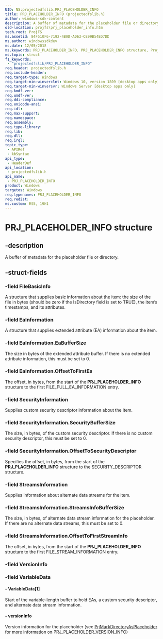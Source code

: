 ```yaml
---
UID: NS:projectedfslib.PRJ_PLACEHOLDER_INFO
title: PRJ_PLACEHOLDER_INFO (projectedfslib.h)
author: windows-sdk-content
description: A buffer of metadata for the placeholder file or directory.
old-location: projfs\prj_placeholder_info.htm
tech.root: ProjFS
ms.assetid: 84F510F6-7192-4B0D-A063-CE99B54ED7DD
ms.author: windowssdkdev
ms.date: 12/05/2018
ms.keywords: PRJ_PLACEHOLDER_INFO, PRJ_PLACEHOLDER_INFO structure, ProjFS.prj_placeholder_info, projectedfslib/PRJ_PLACEHOLDER_INFO
ms.topic: struct
f1_keywords: 
 - "projectedfslib/PRJ_PLACEHOLDER_INFO"
req.header: projectedfslib.h
req.include-header: 
req.target-type: Windows
req.target-min-winverclnt: Windows 10, version 1809 [desktop apps only]
req.target-min-winversvr: Windows Server [desktop apps only]
req.kmdf-ver: 
req.umdf-ver: 
req.ddi-compliance: 
req.unicode-ansi: 
req.idl: 
req.max-support: 
req.namespace: 
req.assembly: 
req.type-library: 
req.lib: 
req.dll: 
req.irql: 
topic_type:
 - APIRef
 - kbSyntax
api_type:
 - HeaderDef
api_location:
 - projectedfslib.h
api_name:
 - PRJ_PLACEHOLDER_INFO
product: Windows
targetos: Windows
req.typenames: PRJ_PLACEHOLDER_INFO
req.redist: 
ms.custom: RS5, 19H1
---
```


# PRJ_PLACEHOLDER_INFO structure


## -description


A buffer of metadata for the placeholder file or directory.


## -struct-fields




### -field FileBasicInfo

A structure that supplies basic information about the item: the size of the file in bytes (should be zero if the IsDirectory field is set to TRUE), the item’s timestamps, and its attributes.


### -field EaInformation

A structure that supplies extended attribute (EA) information about the item.


### -field EaInformation.EaBufferSize

The size in bytes of the extended attribute buffer. If there is no extended attribute information, this must be set to 0.


### -field EaInformation.OffsetToFirstEa

The offset, in bytes, from the start of the <b>PRJ_PLACEHOLDER_INFO</b> structure to the first FILE_FULL_EA_INFORMATION entry.


### -field SecurityInformation

Supplies custom security descriptor information about the item.


### -field SecurityInformation.SecurityBufferSize

The size, in bytes, of the custom security descriptor. If there is no custom security descriptor, this must be set to 0.


### -field SecurityInformation.OffsetToSecurityDescriptor

Specifies the offset, in bytes,  from the start of the <b>PRJ_PLACEHOLDER_INFO</b> structure to the SECURITY_DESCRIPTOR structure.


### -field StreamsInformation

Supplies information about alternate data streams for the item.


### -field StreamsInformation.StreamsInfoBufferSize

The size, in bytes, of alternate data stream information for the placeholder. If there are no alternate data streams, this must be set to 0.


### -field StreamsInformation.OffsetToFirstStreamInfo

The offset, in bytes, from the start of the <b>PRJ_PLACEHOLDER_INFO</b> structure to the first FILE_STREAM_INFORMATION entry.


### -field VersionInfo

 


### -field VariableData

 




#### - VariableData[1]

Start of the variable-length buffer to hold EAs, a custom security descriptor, and alternate data stream information.


#### - versionInfo

Version information for the placeholder (see <a href="https://docs.microsoft.com/windows/desktop/api/projectedfslib/nf-projectedfslib-prjmarkdirectoryasplaceholder">PrjMarkDirectoryAsPlaceholder</a> for more information on PRJ_PLACEHOLDER_VERSION_INFO)


